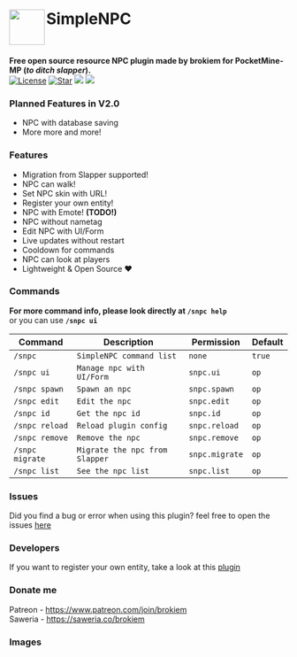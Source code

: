 <h1>SimpleNPC<img src="https://github.com/brokiem/SimpleNPC/blob/master/assets/image.png" height="64" width="64" align="left" alt=""></h1><br>

<b>Free open source resource NPC plugin made by brokiem for PocketMine-MP (_to ditch slapper_).</b><br>
[![License](https://img.shields.io/github/license/brokiem/SimpleNPC)](https://github.com/brokiem/SimpleNPC)
[![Star](https://img.shields.io/github/stars/brokiem/SimpleNPC)](https://github.com/brokiem/SimpleNPC/stargazers)
[![](https://poggit.pmmp.io/shield.state/SimpleNPC)](https://poggit.pmmp.io/p/SimpleNPC)
[![](https://poggit.pmmp.io/shield.dl.total/SimpleNPC)](https://poggit.pmmp.io/p/SimpleNPC)

### Planned Features in V2.0
- NPC with database saving
- More more and more!

### Features
- Migration from Slapper supported!
- NPC can walk!
- Set NPC skin with URL!
- Register your own entity!
- NPC with Emote! <b>(TODO!)</b>
- NPC without nametag
- Edit NPC with UI/Form
- Live updates without restart
- Cooldown for commands
- NPC can look at players
- Lightweight & Open Source ❤

### Commands
<b>For more command info, please look directly at ```/snpc help```</b><br> or you can use <b>```/snpc ui```</b><br>

| Command | Description | Permission | Default |
| --- | --- | --- | --- |
| ```/snpc``` | ```SimpleNPC command list``` | ```none``` | ```true``` |
| ```/snpc ui``` | ```Manage npc with UI/Form``` | ```snpc.ui``` | ```op``` |
| ```/snpc spawn``` | ```Spawn an npc``` | ```snpc.spawn``` | ```op``` |
| ```/snpc edit``` | ```Edit the npc``` | ```snpc.edit``` | ```op``` |
| ```/snpc id``` | ```Get the npc id``` | ```snpc.id``` | ```op``` |
| ```/snpc reload``` | ```Reload plugin config``` | ```snpc.reload``` | ```op``` |
| ```/snpc remove``` | ```Remove the npc``` | ```snpc.remove``` | ```op``` |
| ```/snpc migrate``` | ```Migrate the npc from Slapper``` | ```snpc.migrate``` | ```op``` |
| ```/snpc list``` | ```See the npc list``` | ```snpc.list``` | ```op``` |

### Issues
Did you find a bug or error when using this plugin? feel free to open the
issues [here](https://github.com/brokiem/SimpleNPC/issues/new)

### Developers
If you want to register your own entity, take a look at this [plugin](https://github.com/brokiem/CustomEntity/)

### Donate me
Patreon - https://www.patreon.com/join/brokiem <br>
Saweria - https://saweria.co/brokiem

### Images
<img src="https://github.com/brokiem/SimpleNPC/blob/master/assets/img.png" alt="">
